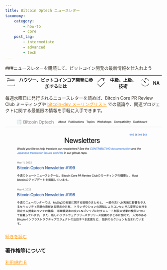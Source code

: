 ```yaml
---
title: Bitcoin Optech ニュースレター
taxonomy:
    category:
        - how-to
        - core
    post_tag:
        - intermediate
        - advanced
        - tech
---
```


<style>
img[alt*="Category"], 
img[alt*="Tag"], 
img[alt*="Time"] {
    width:30px;
    height:30px;
    object-fit: cover;
}
p {
    color: #3d362d;
}
a {
    color: #ff9f1c;
}
a:hover {
    color: #2ec4b6;
}
</style>

<script type="text/javascript" src="//ajax.googleapis.com/ajax/libs/jquery/1.10.2/jquery.min.js"></script>
<script language="JavaScript">
$(document).ready( function () {
   $("a[href^='http']:not([href*='" + location.hostname + "'])").attr('target', '_blank');
})
</script>
###ニュースレターを購読して、ビットコイン開発の最新情報を仕入れよう

|  ![Category](/_images/category.png)  |  ハウツー、ビットコインコア開発に参加するには |  ![Tag](/_images/tag.png)  |  中級、上級、技術  | ![Time](/_images/timer.png)  |  NA  |
| ---- | ---- | ---- | ---- | ---- | ---- |

毎週水曜日に発行されるニュースレターを読めば、Bitcoin Core PR Review Club ミーティングや [bitcoin-dev メーリングリスト](https://lists.linuxfoundation.org/mailman/listinfo/bitcoin-dev) での議論や、関連プロジェクトに関する最低限の情報を手軽に入手できます。

[![　](/_images/bitcoin_optech_newsletters.png)](https://bitcoinops.org/ja/newsletters/)

[続きを読む](https://bitcoinops.org/ja/newsletters/)


### 著作権等について
[利用規約 B](https://lostinbitcoin.jp/copyright/#uab)